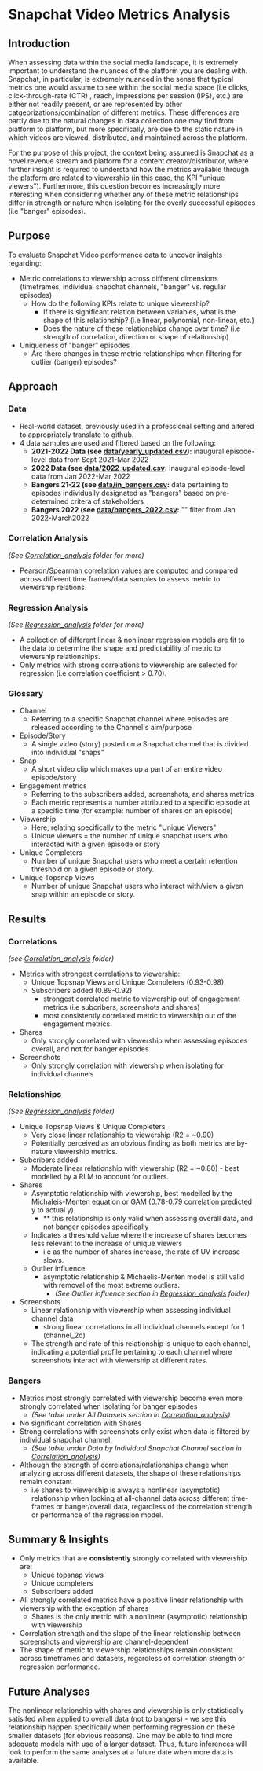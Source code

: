 # Snapchat Video Metrics Analysis

## Introduction 
When assessing data within the social media landscape, it is extremely important to understand the nuances of the platform you are dealing with. Snapchat, in particular, is extremely nuanced in the sense that typical metrics one would assume to see within the social media space (i.e clicks, click-through-rate (CTR) , reach, impressions per session (IPS), etc.) are either not readily present, or are represented by other catgeorizations/combination of different metrics. These differences are partly due to the natural changes in data collection one may find from platform to platform, but more specifically, are due to the static nature in which videos are viewed, distributed, and maintained across the platform. 

For the purpose of this project, the context being assumed is Snapchat as a novel revenue stream and platform for a content creator/distributor, where further insight is required to understand how the metrics available through the platform are related to viewership (in this case, the KPI "unique viewers"). Furthermore, this question becomes increasingly more interesting when considering whether any of these metric relationships differ in strength or nature when isolating for the overly successful episodes (i.e "banger" episodes).

## Purpose 
To evaluate Snapchat Video performance data to uncover insights regarding:
-  Metric correlations to viewership across different dimensions (timeframes, individual snapchat channels, "banger" vs. regular episodes)
    -  How do the following KPIs relate to unique viewership?
        - If there is significant relation between variables, what is the shape of this relationship? (i.e linear, polynomial, non-linear, etc.)
        - Does the nature of these relationships change over time? (i.e strength of correlation, direction or shape of relationship)
-  Uniqueness of "banger" episodes 
    -  Are there changes in these metric relationships when filtering for outlier (banger) episodes?

## Approach 
### Data
- Real-world dataset, previously used in a professional setting and altered to appropriately translate to github.
- 4 data samples are used and filtered based on the following:
    - **2021-2022 Data (see [data/yearly_updated.csv](https://github.com/a-memme/snapchat_correlation_analysis/blob/main/data/yearly_updated.csv)):** inaugural episode-level data from Sept 2021-Mar 2022
    - **2022 Data (see [data/2022_updated.csv](https://github.com/a-memme/snapchat_correlation_analysis/blob/main/data/2022_updated.csv):** Inaugural episode-level data from Jan 2022-Mar 2022
    - **Bangers 21-22 (see [data/in_bangers.csv](https://github.com/a-memme/snapchat_correlation_analysis/blob/main/data/in_bangers.csv):** data pertaining to episodes individually designated as "bangers" based on pre-determined critera of stakeholders
    - **Bangers 2022 (see [data/bangers_2022.csv](https://github.com/a-memme/snapchat_correlation_analysis/blob/main/data/bangers_2022.csv):** "" filter from Jan 2022-March2022 

### Correlation Analysis
*(See [Correlation_analysis](https://github.com/a-memme/snapchat_correlation_analysis/tree/main/Correlation_analysis) folder for more)*
- Pearson/Spearman correlation values are computed and compared across different time frames/data samples to assess metric to viewership relations.

### Regression Analysis
*(See [Regression_analysis](https://github.com/a-memme/snapchat_correlation_analysis/tree/main/Regression_analysis) folder for more)*
- A collection of different linear & nonlinear regression models are fit to the data to determine the shape and predictability of metric to viewership relationships. 
- Only metrics with strong correlations to viewership are selected for regression (i.e correlation coefficient > 0.70).

### Glossary 
- Channel 
    - Referring to a specific Snapchat channel where episodes are released according to the Channel's aim/purpose
- Episode/Story 
    - A single video (story) posted on a Snapchat channel that is divided into individual "snaps"
- Snap
    - A short video clip which makes up a part of an entire video episode/story
- Engagement metrics 
    - Referring to the subscribers added, screenshots, and shares metrics 
    - Each metric represents a number attributed to a specific episode at a specific time (for example: number of shares on an episode)
- Viewership 
    - Here, relating specifically to the metric "Unique Viewers"
    - Unique viewers = the number of unique snapchat users who interacted with a given episode or story
- Unique Completers 
    -  Number of unique Snapchat users who meet a certain retention threshold on a given episode or story.
- Unique Topsnap Views 
    - Number of unique Snapchat users who interact with/view a given snap within an episode or story.


## Results

### Correlations 
*(see [Correlation_analysis](https://github.com/a-memme/snapchat_correlation_analysis/tree/main/Correlation_analysis) folder)*
- Metrics with strongest correlations to viewership:
    - Unique Topsnap Views and Unique Completers (0.93-0.98)
    - Subscribers added (0.89-0.92)
        - strongest correlated metric to viewership out of engagement metrics (i.e subcribers, screenshots and shares)
        - most consistently correlated metric to viewership out of the engagement metrics.  
- Shares 
    - Only strongly correlated with viewership when assessing episodes overall, and not for banger episodes 
- Screenshots 
    - Only strongly correlation with viewership when isolating for individual channels

### Relationships 
*(See [Regression_analysis](https://github.com/a-memme/snapchat_correlation_analysis/tree/main/Regression_analysis) folder)*
- Unique Topsnap Views & Unique Completers 
    - Very close linear relationship to viewership (R2 = ~0.90)
    - Potentially perceived as an obvious finding as both metrics are by-nature viewership metrics. 
- Subcribers added 
    - Moderate linear relationship with viewership (R2 = ~0.80) - best modelled by a RLM to account for outliers.
- Shares 
    - Asymptotic relationship with viewership, best modelled by the Michaleis-Menten equation or GAM (0.78-0.79 correlation predicted y to actual y)
        - ** this relationship is only valid when assessing overall data, and not banger episodes specifically 
    - Indicates a threshold value where the increase of shares becomes less relevant to the increase of unique viewers 
        - i.e as the number of shares increase, the rate of UV increase slows. 
    - Outlier influence 
        - asymptotic relationship & Michaelis-Menten model is still valid with removal of the most extreme outliers. 
            - *(See Outlier influence section in [Regression_analysis](https://github.com/a-memme/snapchat_correlation_analysis/tree/main/Regression_analysis) folder)* 
- Screenshots 
    - Linear relationship with viewership when assessing individual channel data 
        - strong linear correlations in all individual channels except for 1 (channel_2d)
    - The strength and rate of this relationship is unique to each channel, indicating a potential profile pertaining to each channel where screenshots interact with viewership at different rates. 

### Bangers 
- Metrics most strongly correlated with viewership become even more strongly correlated when isolating for banger episodes
    - *(See table under All Datasets section in [Correlation_analysis](https://github.com/a-memme/snapchat_correlation_analysis/tree/main/Correlation_analysis))*
- No significant correlation with Shares 
- Strong correlations with screenshots only exist when data is filtered by individual snapchat channel. 
    - *(See table under Data by Individual Snapchat Channel section in [Correlation_analysis](https://github.com/a-memme/snapchat_correlation_analysis/tree/main/Correlation_analysis))*
- Although the strength of correlations/relationships change when analyzing across different datasets, the shape of these relationships remain constant 
    - i.e shares to viewership is always a nonlinear (asymptotic) relationship when looking at all-channel data across different time-frames or banger/overall data, regardless of the correlation strength or performance of the regression model.

## Summary & Insights
- Only metrics that are **consistently** strongly correlated with viewership are:
    - Unique topsnap views 
    - Unique completers 
    - Subscribers added 
- All strongly correlated metrics have a positive linear relationship with viewership with the exception of shares
    - Shares is the only metric with a nonlinear (asymptotic) relationship with viewership 
- Correlation strength and the slope of the linear relationship between screenshots and viewership are channel-dependent 
- The shape of metric to viewership relationships remain consistent across timeframes and datasets, regardless of correlation strength or regression performance.

## Future Analyses 
The nonlinear relationship with shares and viewership is only statistically satisifed when applied to overall data (not to bangers) - we see this relationship happen specifically when performing regression on these smaller datasets (for obvious reasons). One may be able to find more adequate models with use of a larger dataset. Thus, future inferences will look to perform  the same analyses at a future date when more data is available. 
